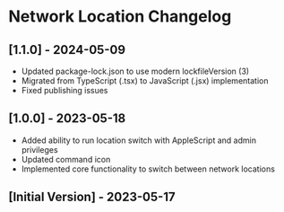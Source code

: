# Network Location Changelog

## [1.1.0] - 2024-05-09
- Updated package-lock.json to use modern lockfileVersion (3)
- Migrated from TypeScript (.tsx) to JavaScript (.jsx) implementation
- Fixed publishing issues

## [1.0.0] - 2023-05-18
- Added ability to run location switch with AppleScript and admin privileges
- Updated command icon
- Implemented core functionality to switch between network locations

## [Initial Version] - 2023-05-17